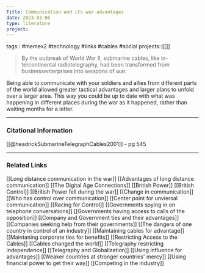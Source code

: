 ```yaml
---
Title: Communication and its war advantages
date: 2023-03-06
type: literature
project:
---
```

tags:: #memex2 #technology #links #cables #social 
projects::[[]]

> By the outbreak of World War II, submarine cables, like in-tercontinental radiotelegraphy, had been transformed from businessenterprises into weapons of war.

Being able to communicate with your soldiers and allies from different parts of the world allowed greater tactical advantages and larger plans to unfold over a larger area. This way you could be up to date with what was happening in different places during the war as it happened, rather than waiting months for a letter.

---
### Citational Information

[[@headrickSubmarineTelegraphCables2001]] - pg 545

---

### Related Links

[[Long distance communication in the war]]
[[Advantages of long distance communication]]
[[The Digital Age Connections]]
[[British Power]]
[[British Control]]
[[British Power fell during the war]]
[[Change in communication]]
[[Who has control over communication]]
[[Center point for unviersal communication]]
[[Racing for Control]]
[[Governments spying in on telephone conversations]]
[[Governments having access to calls of the opposition]]
[[Company and Government ties and their advantages]]
[[Companies seeking help from their governments]]
[[The dangers of one country in control of an industry]]
[[Maintaining cables for advantage]]
[[Maintaning corporate ties for benefits]]
[[Restricting Access to the Cables]]
[[Cables changed the world]]
[[Telegraphy restricting independence]]
[[Telegraphy and Globalization]]
[[Using influence for advantages]]
[[Weaker countries at stronger countries' mercy]]
[[Using financial power to get their way]]
[[Competing in the industry]]